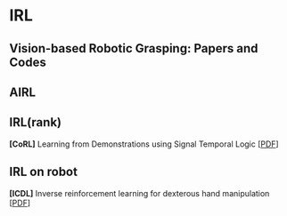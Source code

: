 # IRL
## Vision-based Robotic Grasping: Papers and Codes

## AIRL

## IRL(rank)
**[CoRL]** Learning from Demonstrations using Signal Temporal Logic [[PDF](https://arxiv.org/abs/2102.07730)]

## IRL on robot
**[ICDL]** Inverse reinforcement learning for dexterous hand manipulation [[PDF](https://ieeexplore.ieee.org/abstract/document/9515637)]

